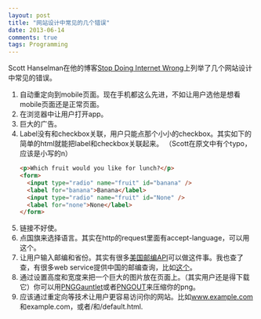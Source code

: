```yaml
---
layout: post
title: "网站设计中常见的几个错误"
date: 2013-06-14
comments: true
tags: Programming
---
```

<p>Scott Hanselman在他的博客<a href="http://www.hanselman.com/blog/StopDoingInternetWrong.aspx">Stop Doing Internet Wrong</a>上列举了几个网站设计中常见的错误。</p>  <ol>   <li>自动重定向到mobile页面。现在手机都这么先进，不如让用户选他是想看mobile页面还是正常页面。 </li>    <li>在浏览器中让用户打开app。 </li>    <li>巨大的广告。 </li>    <li>Label没有和checkbox关联，用户只能点那个小小的checkbox。其实如下的简单的html就能把label和checkbox关联起来。 （Scott在原文中有个typo，应该是小写的n）</li>    

```html
<p>Which fruit would you like for lunch?</p>
<form>
  <input type="radio" name="fruit" id="banana" />
  <label for="banana">Banana</label>
  <input type="radio" name="fruit" id="None" />
  <label for="none">None</label>
</form>
```

  <li>链接不好使。</li>

  <li>点国旗来选择语言。其实在http的request里面有accept-language，可以用这个。</li>

  <li>让用户输入邮编和省份。其实有很多<a href="http://stackoverflow.com/a/492978/304115">美国邮编API</a>可以做这件事。我也查了查，有很多web service提供中国的邮编查询，比如<a href="http://webservice.webxml.com.cn/WebServices/ChinaZipSearchWebService.asmx">这个</a>。</li>

  <li>通过设置高度和宽度来把一个巨大的图片放在页面上。（其实用户还是得下载它）你可以用<a href="http://pnggauntlet.com/">PNGGauntlet</a>或者<a href="http://advsys.net/ken/utils.htm">PNGOUT</a>来压缩你的png。</li>

  <li>应该通过重定向等技术让用户更容易访问你的网站。比如<a href="http://www.example.com">www.example.com</a>和example.com，或者/和/default.html.</li>
</ol>